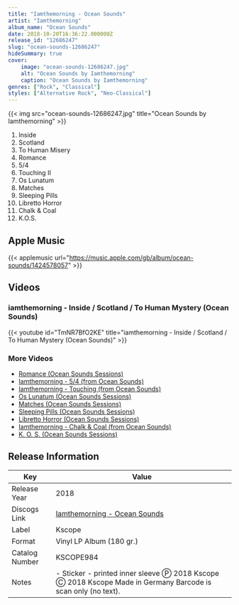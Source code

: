 ```yaml
---
title: "Iamthemorning - Ocean Sounds"
artist: "Iamthemorning"
album_name: "Ocean Sounds"
date: 2018-10-20T16:36:22.000000Z
release_id: "12686247"
slug: "ocean-sounds-12686247"
hideSummary: true
cover:
    image: "ocean-sounds-12686247.jpg"
    alt: "Ocean Sounds by Iamthemorning"
    caption: "Ocean Sounds by Iamthemorning"
genres: ["Rock", "Classical"]
styles: ["Alternative Rock", "Neo-Classical"]
---
```


{{< img src="ocean-sounds-12686247.jpg" title="Ocean Sounds by Iamthemorning" >}}

<!-- section break -->

1. Inside
2. Scotland
3. To Human Misery
4. Romance
5. 5/4
6. Touching II
7. Os Lunatum
8. Matches
9. Sleeping Pills
10. Libretto Horror
11. Chalk & Coal
12. K.O.S.

<!-- section break -->




## Apple Music
{{< applemusic url="https://music.apple.com/gb/album/ocean-sounds/1424578057" >}}





## Videos
### iamthemorning - Inside / Scotland / To Human Mystery (Ocean Sounds)
{{< youtube id="TmNR7BfO2KE" title="iamthemorning - Inside / Scotland / To Human Mystery (Ocean Sounds)" >}}<br>

### More Videos

- [Romance (Ocean Sounds Sessions)](https://www.youtube.com/watch?v=IJ4ibXqPv4U)
- [Iamthemorning - 5/4 (from Ocean Sounds)](https://www.youtube.com/watch?v=JRlvqyjuxiM)
- [Iamthemorning - Touching (from Ocean Sounds)](https://www.youtube.com/watch?v=FanMVr9dvzg)
- [Os Lunatum (Ocean Sounds Sessions)](https://www.youtube.com/watch?v=ROljdYQzfhM)
- [Matches (Ocean Sounds Sessions)](https://www.youtube.com/watch?v=QGNln6nMpqg)
- [Sleeping Pills (Ocean Sounds Sessions)](https://www.youtube.com/watch?v=0toxZCub9V4)
- [Libretto Horror (Ocean Sounds Sessions)](https://www.youtube.com/watch?v=InP2mI9RChI)
- [Iamthemorning - Chalk & Coal (from Ocean Sounds)](https://www.youtube.com/watch?v=rMecuWBzhMk)
- [K. O. S. (Ocean Sounds Sessions)](https://www.youtube.com/watch?v=b8qZUZf_mMo)


## Release Information
|  Key           | Value                                                |
| ---------------| ---------------------------------------------------- |
| Release Year   | 2018                                   |
| Discogs Link   | [Iamthemorning - Ocean Sounds](https://www.discogs.com/release/12686247-Iamthemorning-Ocean-Sounds) |
| Label          | Kscope |
| Format         | Vinyl LP Album (180 gr.) |
| Catalog Number | KSCOPE984 |
| Notes | - Sticker - printed inner sleeve  Ⓟ 2018 Kscope Ⓒ 2018 Kscope Made in Germany  Barcode is scan only (no text). |